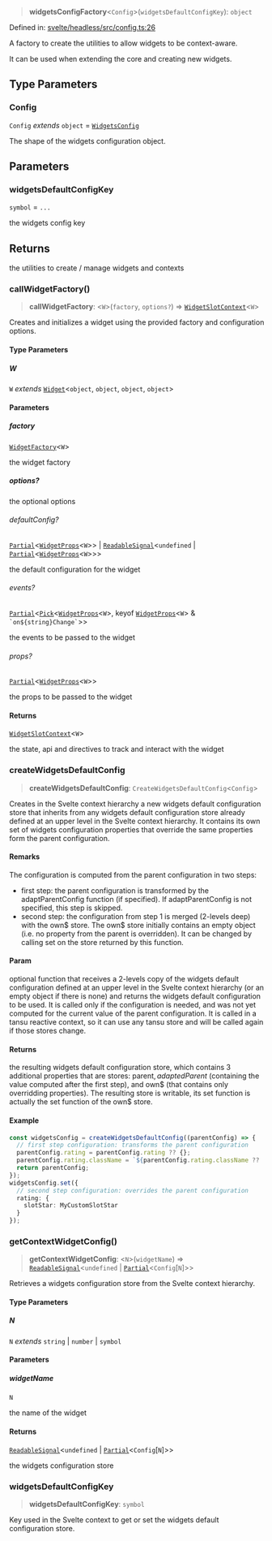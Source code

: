 > **widgetsConfigFactory**\<`Config`\>(`widgetsDefaultConfigKey`): `object`

Defined in: [svelte/headless/src/config.ts:26](https://github.com/AmadeusITGroup/AgnosUI/blob/4bf5958784a8b7a9d4cf014362df35be6de75174/svelte/headless/src/config.ts#L26)

A factory to create the utilities to allow widgets to be context-aware.

It can be used when extending the core and creating new widgets.

## Type Parameters

### Config

`Config` *extends* `object` = [`WidgetsConfig`](../type-aliases/WidgetsConfig.md)

The shape of the widgets configuration object.

## Parameters

### widgetsDefaultConfigKey

`symbol` = `...`

the widgets config key

## Returns

the utilities to create / manage widgets and contexts

### callWidgetFactory()

> **callWidgetFactory**: \<`W`\>(`factory`, `options?`) => [`WidgetSlotContext`](../interfaces/WidgetSlotContext.md)\<`W`\>

Creates and initializes a widget using the provided factory and configuration options.

#### Type Parameters

##### W

`W` *extends* [`Widget`](../interfaces/Widget.md)\<`object`, `object`, `object`, `object`\>

#### Parameters

##### factory

[`WidgetFactory`](../type-aliases/WidgetFactory.md)\<`W`\>

the widget factory

##### options?

the optional options

###### defaultConfig?

[`Partial`](https://www.typescriptlang.org/docs/handbook/utility-types.html#partialtype)\<[`WidgetProps`](../type-aliases/WidgetProps.md)\<`W`\>\> \| [`ReadableSignal`](https://amadeusitgroup.github.io/tansu/interfaces/ReadableSignal.html)\<`undefined` \| [`Partial`](https://www.typescriptlang.org/docs/handbook/utility-types.html#partialtype)\<[`WidgetProps`](../type-aliases/WidgetProps.md)\<`W`\>\>\>

the default configuration for the widget

###### events?

[`Partial`](https://www.typescriptlang.org/docs/handbook/utility-types.html#partialtype)\<[`Pick`](https://www.typescriptlang.org/docs/handbook/utility-types.html#picktype-keys)\<[`WidgetProps`](../type-aliases/WidgetProps.md)\<`W`\>, keyof [`WidgetProps`](../type-aliases/WidgetProps.md)\<`W`\> & `` `on${string}Change` ``\>\>

the events to be passed to the widget

###### props?

[`Partial`](https://www.typescriptlang.org/docs/handbook/utility-types.html#partialtype)\<[`WidgetProps`](../type-aliases/WidgetProps.md)\<`W`\>\>

the props to be passed to the widget

#### Returns

[`WidgetSlotContext`](../interfaces/WidgetSlotContext.md)\<`W`\>

the state, api and directives to track and interact with the widget

### createWidgetsDefaultConfig

> **createWidgetsDefaultConfig**: `CreateWidgetsDefaultConfig`\<`Config`\>

Creates in the Svelte context hierarchy a new widgets default configuration store that inherits from any widgets default configuration
store already defined at an upper level in the Svelte context hierarchy.
It contains its own set of widgets configuration properties that override the same properties form the parent configuration.

#### Remarks

The configuration is computed from the parent configuration in two steps:
- first step: the parent configuration is transformed by the adaptParentConfig function (if specified).
If adaptParentConfig is not specified, this step is skipped.
- second step: the configuration from step 1 is merged (2-levels deep) with the own$ store. The own$ store initially contains
an empty object (i.e. no property from the parent is overridden). It can be changed by calling set on the store returned by this function.

#### Param

optional function that receives a 2-levels copy of the widgets default configuration
defined at an upper level in the Svelte context hierarchy (or an empty object if there is none) and returns the widgets
default configuration to be used.
It is called only if the configuration is needed, and was not yet computed for the current value of the parent configuration.
It is called in a tansu reactive context, so it can use any tansu store and will be called again if those stores change.

#### Returns

the resulting widgets default configuration store, which contains 3 additional properties that are stores:
parent$, adaptedParent$ (containing the value computed after the first step), and own$ (that contains only overridding properties).
The resulting store is writable, its set function is actually the set function of the own$ store.

#### Example

```ts
const widgetsConfig = createWidgetsDefaultConfig((parentConfig) => {
  // first step configuration: transforms the parent configuration
  parentConfig.rating = parentConfig.rating ?? {};
  parentConfig.rating.className = `${parentConfig.rating.className ?? ''} my-rating-extra-class`
  return parentConfig;
});
widgetsConfig.set({
  // second step configuration: overrides the parent configuration
  rating: {
    slotStar: MyCustomSlotStar
  }
});
```

### getContextWidgetConfig()

> **getContextWidgetConfig**: \<`N`\>(`widgetName`) => [`ReadableSignal`](https://amadeusitgroup.github.io/tansu/interfaces/ReadableSignal.html)\<`undefined` \| [`Partial`](https://www.typescriptlang.org/docs/handbook/utility-types.html#partialtype)\<`Config`\[`N`\]\>\>

Retrieves a widgets configuration store from the Svelte context hierarchy.

#### Type Parameters

##### N

`N` *extends* `string` \| `number` \| `symbol`

#### Parameters

##### widgetName

`N`

the name of the widget

#### Returns

[`ReadableSignal`](https://amadeusitgroup.github.io/tansu/interfaces/ReadableSignal.html)\<`undefined` \| [`Partial`](https://www.typescriptlang.org/docs/handbook/utility-types.html#partialtype)\<`Config`\[`N`\]\>\>

the widgets configuration store

### widgetsDefaultConfigKey

> **widgetsDefaultConfigKey**: `symbol`

Key used in the Svelte context to get or set the widgets default configuration store.
